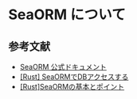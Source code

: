 # SeaORM について

## 参考文献

- [SeaORM 公式ドキュメント](https://www.sea-ql.org/SeaORM/)
- [[Rust] SeaORMでDBアクセスする](https://dev.classmethod.jp/articles/seaorm-info/)
- [[Rust]SeaORMの基本とポイント](https://zenn.dev/masa0317/articles/a4441b2241e5ee)